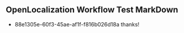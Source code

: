 ## OpenLocalization Workflow Test MarkDown
* 88e1305e-60f3-45ae-af1f-f816b026d18a thanks!

<!--HONumber=Aug16_HO1-->


